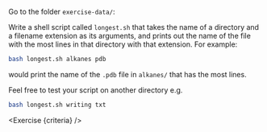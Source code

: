 <script>
import Exercise from "$components/Exercise.svelte";
import Execute from "$components/Execute.svelte";

const criteria = [
{
	name: "Script <code>longest.sh</code> exists",
	checks: [{
		type: "file",
		path: "exercise-data/longest.sh",
		action: "exists"
	}]
},
{
	name: "The output file <code>longest.txt</code> exists: <code>bash longest.sh alkanes pdb > longest.txt</code>",
	checks: [{
		type: "file",
		path: "exercise-data/longest.txt",
		action: "exists"
	}]
},
{
	name: "The file <code>longest.txt</code> contains each file's unique species",
	checks: [{
		type: "file",
		path: "exercise-data/longest.txt",
		action: "contents",
		commandExpected: `cd exercise-data/ && wc -l alkanes/*.pdb | sort -n | tail -n 2 | head -n 1`
	}]
}];
</script>

Go to the folder `exercise-data/`:

<Execute command="cd $TUTORIAL/exercise-data/" />

Write a shell script called `longest.sh` that takes the name of a directory and a filename extension as its arguments, and prints out the name of the file with the most lines in that directory with that extension. For example:

```bash
bash longest.sh alkanes pdb
```

would print the name of the `.pdb` file in `alkanes/` that has the most lines.

Feel free to test your script on another directory e.g.

```bash
bash longest.sh writing txt
```

<Exercise {criteria} />
